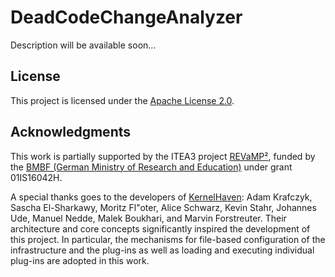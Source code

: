# DeadCodeChangeAnalyzer
Description will be available soon...

## License
This project is licensed under the [Apache License 2.0](https://www.apache.org/licenses/LICENSE-2.0.html).

## Acknowledgments
This work is partially supported by the ITEA3 project [REVaMP²](http://www.revamp2-project.eu/), funded by the [BMBF (German Ministry of Research and Education)](https://www.bmbf.de/) under grant 01IS16042H.

A special thanks goes to the developers of [KernelHaven](https://github.com/KernelHaven/): Adam Krafczyk, Sascha El-Sharkawy, Moritz Fl\"oter, Alice Schwarz, Kevin Stahr, Johannes Ude, Manuel Nedde, Malek Boukhari, and Marvin Forstreuter. Their architecture and core concepts significantly inspired the development of this project. In particular, the mechanisms for file-based configuration of the infrastructure and the plug-ins as well as loading and executing individual plug-ins are adopted in this work.
